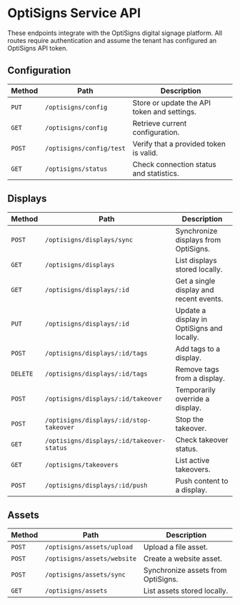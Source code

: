 # OptiSigns Service API

These endpoints integrate with the OptiSigns digital signage platform. All routes require authentication and assume the tenant has configured an OptiSigns API token.

## Configuration
| Method | Path | Description |
| ------ | ---- | ----------- |
| `PUT` | `/optisigns/config` | Store or update the API token and settings. |
| `GET` | `/optisigns/config` | Retrieve current configuration. |
| `POST` | `/optisigns/config/test` | Verify that a provided token is valid. |
| `GET` | `/optisigns/status` | Check connection status and statistics. |

## Displays
| Method | Path | Description |
| ------ | ---- | ----------- |
| `POST` | `/optisigns/displays/sync` | Synchronize displays from OptiSigns. |
| `GET` | `/optisigns/displays` | List displays stored locally. |
| `GET` | `/optisigns/displays/:id` | Get a single display and recent events. |
| `PUT` | `/optisigns/displays/:id` | Update a display in OptiSigns and locally. |
| `POST` | `/optisigns/displays/:id/tags` | Add tags to a display. |
| `DELETE` | `/optisigns/displays/:id/tags` | Remove tags from a display. |
| `POST` | `/optisigns/displays/:id/takeover` | Temporarily override a display. |
| `POST` | `/optisigns/displays/:id/stop-takeover` | Stop the takeover. |
| `GET` | `/optisigns/displays/:id/takeover-status` | Check takeover status. |
| `GET` | `/optisigns/takeovers` | List active takeovers. |
| `POST` | `/optisigns/displays/:id/push` | Push content to a display. |

## Assets
| Method | Path | Description |
| ------ | ---- | ----------- |
| `POST` | `/optisigns/assets/upload` | Upload a file asset. |
| `POST` | `/optisigns/assets/website` | Create a website asset. |
| `POST` | `/optisigns/assets/sync` | Synchronize assets from OptiSigns. |
| `GET` | `/optisigns/assets` | List assets stored locally. |

